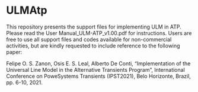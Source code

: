 # ULMAtp
 This repository presents the support files for implementing ULM in ATP. Please read the User Manual_ULM-ATP_v1.00.pdf for instructions. 
 Users are free to use all support files and codes available for non-commercial activities, but are kindly requested to include reference to the following paper:

Felipe O. S. Zanon, Osis E. S. Leal, Alberto De Conti, “Implementation of the Universal Line Model in the Alternative Transients Program”, International Conference on PoweSystems Transients (IPST2021), Belo Horizonte, Brazil, pp. 6-10, 2021.
